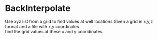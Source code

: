 # BackInterpolate
Use xyz list from a grid to find values at well locations
Given a grid in x,y,z format and a file with x,y coordinates  
find the grid values at these x and y cooridinates.
